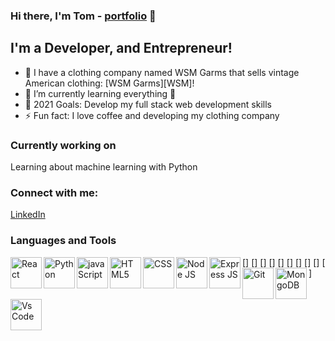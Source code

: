 ### Hi there, I'm Tom - [portfolio][website] 👋

## I'm a Developer, and Entrepreneur!

- 🔭 I have a clothing company named WSM Garms that sells vintage American clothing: [WSM Garms][WSM]!
- 🌱 I’m currently learning everything 🤣
- 🥅 2021 Goals: Develop my full stack web development skills
- ⚡ Fun fact: I love coffee and developing my clothing company 



### Currently working on 

Learning about machine learning with Python

### Connect with me:

[LinkedIn][myLinkedIn]



### Languages and Tools

[<img align="left" alt="React" width="50px" src="https://img.icons8.com/color/96/000000/react-native.png" />]
[<img align="left" alt="Python" width="50px" src="https://img.icons8.com/color/96/000000/python--v1.png" />] 
[<img align="left" alt="javaScript" width="50px" src="https://img.icons8.com/color/96/000000/javascript--v1.png" />]
[<img align="left" alt="HTML5" width="50px" src="https://img.icons8.com/color/96/000000/html-5--v1.png" />] 
[<img align="left" alt="CSS" width="50px" src="https://img.icons8.com/color/96/000000/css3.png" />]
[<img align="left" alt="Node JS" width="50px" src="https://img.icons8.com/color/96/000000/nodejs.png" />] 
[<img align="left" alt="Express JS" width="50px" src="https://img.icons8.com/ios/100/000000/js.png" />] 
[<img align="left" alt="Git" width="50px" src="https://img.icons8.com/color/96/000000/git.png" />] 
[<img align="left" alt="MongoDB" width="50px" src="https://img.icons8.com/color/96/000000/mongodb.png" />]
[<img align="left" alt="Vs Code" width="50px" src="https://img.icons8.com/color/96/000000/visual-studio-code-2019.png" />] 


[website]: https://6155e094cd766f4f7c00c4fe--lucid-austin-128258.netlify.app/
[myLinkedIn]: https://www.linkedin.com/in/thomas-wells-8a816a1b3/

